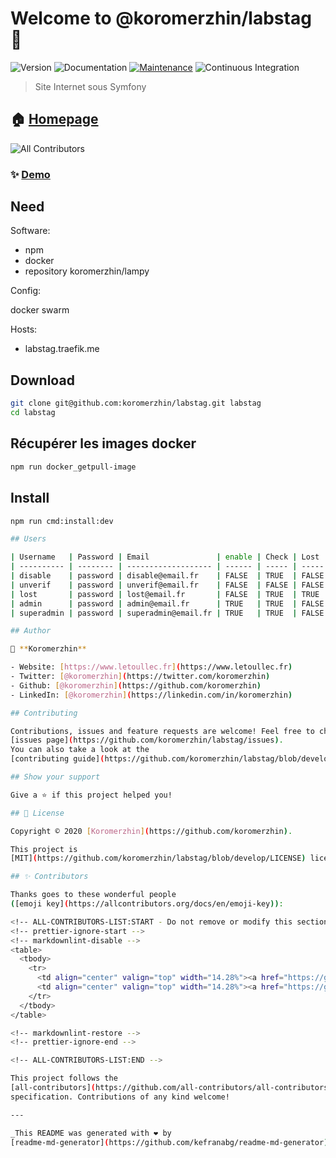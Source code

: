 # Welcome to @koromerzhin/labstag 👋

![Version](https://img.shields.io/badge/version-1.0.0-blue.svg?cacheSeconds=2592000)
![Documentation](https://img.shields.io/badge/documentation-yes-brightgreen.svg)
[![Maintenance](https://img.shields.io/badge/Maintained%3F-yes-green.svg)](https://github.com/koromerzhin/labstag/graphs/commit-activity)
![Continuous Integration](https://github.com/koromerzhin/labstag/workflows/Continuous%20Integration/badge.svg?branch=develop)

> Site Internet sous Symfony

## 🏠 [Homepage](https://github.com/koromerzhin/labstag#readme)

<!-- ALL-CONTRIBUTORS-BADGE:START - Do not remove or modify this section -->

![All Contributors](https://img.shields.io/badge/all_contributors-2-orange.svg?style=flat-square)

<!-- ALL-CONTRIBUTORS-BADGE:END -->

### ✨ [Demo](https://www.letoullec.fr)

## Need

Software:

- npm
- docker
- repository koromerzhin/lampy

Config:

docker swarm

Hosts:

- labstag.traefik.me

## Download

```sh
git clone git@github.com:koromerzhin/labstag.git labstag
cd labstag
```

## Récupérer les images docker

```sh
npm run docker_getpull-image
```

## Install

```sh
npm run cmd:install:dev

## Users

| Username   | Password | Email               | enable | Check | Lost  |
| ---------- | -------- | ------------------- | ------ | ----- | ----- |
| disable    | password | disable@email.fr    | FALSE  | TRUE  | FALSE |
| unverif    | password | unverif@email.fr    | FALSE  | FALSE | FALSE |
| lost       | password | lost@email.fr       | FALSE  | TRUE  | TRUE  |
| admin      | password | admin@email.fr      | TRUE   | TRUE  | FALSE |
| superadmin | password | superadmin@email.fr | TRUE   | TRUE  | FALSE |

## Author

👤 **Koromerzhin**

- Website: [https://www.letoullec.fr](https://www.letoullec.fr)
- Twitter: [@koromerzhin](https://twitter.com/koromerzhin)
- Github: [@koromerzhin](https://github.com/koromerzhin)
- LinkedIn: [@koromerzhin](https://linkedin.com/in/koromerzhin)

## Contributing

Contributions, issues and feature requests are welcome! Feel free to check
[issues page](https://github.com/koromerzhin/labstag/issues).
You can also take a look at the
[contributing guide](https://github.com/koromerzhin/labstag/blob/develop/CONTRIBUTING.md).

## Show your support

Give a ⭐️ if this project helped you!

## 📝 License

Copyright © 2020 [Koromerzhin](https://github.com/koromerzhin).

This project is
[MIT](https://github.com/koromerzhin/labstag/blob/develop/LICENSE) licensed.

## ✨ Contributors

Thanks goes to these wonderful people
([emoji key](https://allcontributors.org/docs/en/emoji-key)):

<!-- ALL-CONTRIBUTORS-LIST:START - Do not remove or modify this section -->
<!-- prettier-ignore-start -->
<!-- markdownlint-disable -->
<table>
  <tbody>
    <tr>
      <td align="center" valign="top" width="14.28%"><a href="https://github.com/koromerzhin"><img src="https://avatars0.githubusercontent.com/u/308012?v=4" width="100px;" alt=""/><br /><sub><b>Le TOULLEC Martial</b></sub></a></td>
      <td align="center" valign="top" width="14.28%"><a href="https://github.com/apps/renovate"><img src="https://avatars1.githubusercontent.com/in/2740?v=4" width="100px;" alt=""/><br /><sub><b>renovate[bot]</b></sub></a></td>
    </tr>
  </tbody>
</table>

<!-- markdownlint-restore -->
<!-- prettier-ignore-end -->

<!-- ALL-CONTRIBUTORS-LIST:END -->

This project follows the
[all-contributors](https://github.com/all-contributors/all-contributors)
specification. Contributions of any kind welcome!

---

_This README was generated with ❤️ by
[readme-md-generator](https://github.com/kefranabg/readme-md-generator)_
```
